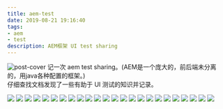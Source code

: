 ```yaml
---
title: aem-test
date: 2019-08-21 19:16:40
tags:
- aem
- test
description: AEM框架 UI test sharing
---
```

![post-cover](/images/covers/aem-test-cover.jpeg)
记一次 aem test sharing。(AEM是一个庞大的，前后端未分离的，用java各种配置的框架。)  
仔细查找文档发现了一些有助于 UI 测试的知识并记录。

![](aem-test/Slide1.jpeg)
![](aem-test/Slide2.jpeg)
![](aem-test/Slide3.jpeg)
![](aem-test/Slide4.jpeg)
![](aem-test/Slide5.jpeg)
![](aem-test/Slide6.jpeg)
![](aem-test/Slide7.jpeg)
![](aem-test/Slide8.jpeg)
![](aem-test/Slide9.jpeg)
![](aem-test/Slide10.jpeg)
![](aem-test/Slide11.jpeg)
![](aem-test/Slide12.jpeg)
![](aem-test/Slide13.jpeg)
![](aem-test/Slide14.jpeg)
![](aem-test/Slide15.jpeg)
![](aem-test/Slide16.jpeg)
![](aem-test/Slide17.jpeg)
![](aem-test/Slide18.jpeg)
![](aem-test/Slide19.jpeg)
![](aem-test/Slide20.jpeg)
![](aem-test/Slide21.jpeg)
![](aem-test/Slide22.jpeg)
![](aem-test/Slide23.jpeg)
![](aem-test/Slide24.jpeg)
